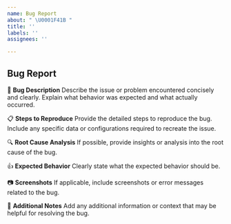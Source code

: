 ```yaml
---
name: Bug Report
about: " \U0001F41B "
title: ''
labels: ''
assignees: ''

---
```


## Bug Report

🐞 **Bug Description**
Describe the issue or problem encountered concisely and clearly. Explain what behavior was expected and what actually occurred.

📋 **Steps to Reproduce**
Provide the detailed steps to reproduce the bug. Include any specific data or configurations required to recreate the issue.

🔍 **Root Cause Analysis**
If possible, provide insights or analysis into the root cause of the bug.

👍 **Expected Behavior**
Clearly state what the expected behavior should be.

📷 **Screenshots**
If applicable, include screenshots or error messages related to the bug.

📝 **Additional Notes**
Add any additional information or context that may be helpful for resolving the bug.
